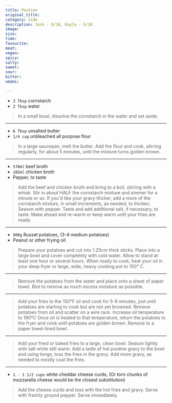 ```yaml
---
title: Poutine
original_title:
category: Side
description: Jock - 8/10, Kayla - 5/10
image:
size:
time:
favourite:
meat:
vegan:
spicy:
salty:
sweet:
sour:
bitter:
umami:

---
```


<!---
Here down is where you want steps/ingredients. An example of a step is:
---

* `1/4 cup` Soy Sauce
* `1/4 cup` Mirin
* `1/4 cup` Sake
* `1 tsp` Sugar

>In a small saucepan, combine all the ingredients for the marinade

---
Note the triple dashes, paragraph spaces, back dashes and other formatting.
-->

* `3 Tbsp` cornstarch
* `2 Tbsp` water

>In a small bowl, dissolve the cornstarch in the water and set aside.

---

* `6 Tbsp` unsalted butter
* `1/4 cup` unbleached all purpose flour

>In a large saucepan, melt the butter. Add the flour and cook, stirring regularly, for about 5 minutes, until the mixture turns golden brown.

---

* `570ml` beef broth
* `285ml` chicken broth
* Pepper, to taste

>Add the beef and chicken broth and bring to a boil, stirring with a whisk. Stir in about HALF the cornstarch mixture and simmer for a minute or so. If you'd like your gravy thicker, add a more of the cornstarch mixture, in small increments, as needed, to thicken. Season with pepper. Taste and add additional salt, if necessary, to taste. Make ahead and re-warm or keep warm until your fries are ready.

---

* `900g` Russet potatoes, (3-4 medium potatoes)
* Peanut or other frying oil

>Prepare your potatoes and cut into 1.25cm thick sticks. Place into a large bowl and cover completely with cold water. Allow to stand at least one hour or several hours. When ready to cook, heat your oil in your deep fryer or large, wide, heavy cooking pot to 150° C.

---

>Remove the potatoes from the water and place onto a sheet of paper towel. Blot to remove as much excess moisture as possible.

---

>Add your fries to the 150°F oil and cook for 5-8 minutes, just until potatoes are starting to cook but are not yet browned. Remove potatoes from oil and scatter on a wire rack. Increase oil temperature to 190°C Once oil is heated to that temperature, return the potatoes to the fryer and cook until potatoes are golden brown. Remove to a paper towel-lined bowl.

---

>Add your fried or baked fries to a large, clean bowl. Season lightly with salt while still warm. Add a ladle of hot poutine gravy to the bowl and using tongs, toss the fries in the gravy. Add more gravy, as needed to mostly coat the fries.

---

* `1 - 1 1/2 cups` white cheddar cheese curds, (Or torn chunks of mozzarella cheese would be the closest substitution)

>Add the cheese curds and toss with the hot fries and gravy. Serve with freshly ground pepper. Serve immediately.